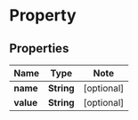 
# Property

## Properties

Name | Type | Note
---- | ---- | ----
**name** | **String** | [optional] 
**value** | **String** | [optional] 

